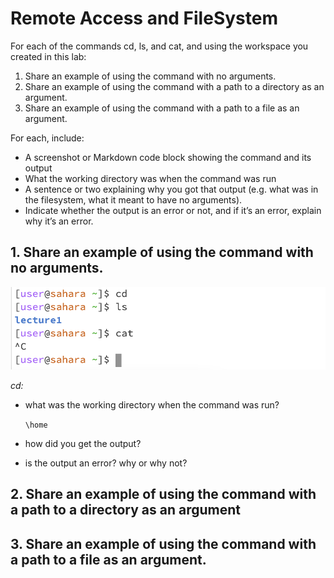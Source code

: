 # Remote Access and FileSystem 
For each of the commands cd, ls, and cat, and using the workspace you created in this lab:
1. Share an example of using the command with no arguments.
2. Share an example of using the command with a path to a directory as an argument.
3. Share an example of using the command with a path to a file as an argument.

For each, include:

- A screenshot or Markdown code block showing the command and its output
- What the working directory was when the command was run
- A sentence or two explaining why you got that output (e.g. what was in the filesystem, what it meant to have no arguments).
- Indicate whether the output is an error or not, and if it’s an error, explain why it’s an error.

## 1. Share an example of using the command with no arguments. 
![image](lab1-ex1.png)

*cd:*
- what was the working directory when the command was run?

     `\home`
- how did you get the output?

- is the output an error? why or why not?

## 2. Share an example of using the command with a path to a directory as an argument 

## 3. Share an example of using the command with a path to a file as an argument.

